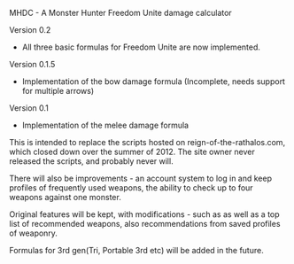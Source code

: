MHDC - A Monster Hunter Freedom Unite damage calculator

Version 0.2

* All three basic formulas for Freedom Unite are now implemented.

Version 0.1.5

* Implementation of the bow damage formula (Incomplete, needs support for multiple arrows)

Version 0.1

* Implementation of the melee damage formula


This is intended to replace the scripts hosted on reign-of-the-rathalos.com, which closed down over the summer of 2012. The site owner never released the scripts, and probably never will.

There will also be improvements - an account system to log in and keep profiles of frequently used weapons, the ability to check up to four weapons against one monster.

Original features will be kept, with modifications - such as as well as a top list of recommended weapons, also recommendations from saved profiles of weaponry.

Formulas for 3rd gen(Tri, Portable 3rd etc) will be added in the future.
